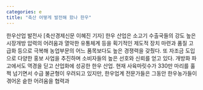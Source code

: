 ```yaml
---
categories: e
title: "축산 어떻게 발전해 왔나 한우"
---
```

한우산업 발전사 [축산경제신문 이혜진 기자] 한우 산업은 소고기 수출국들의 강도 높은 시장개방 압력의 어려움과 열악한 유통체계 등을 획기적인 제도적 장치 마련과 품질 고급화 등으로 극복해 농업부문의 어느 품목보다도 높은 경쟁력을 갖췄다. 또 자조금 도입으로 다양한 홍보 사업을 추진하며 소비자들의 높은 선호와 신뢰를 얻고 있다. 개방화 파고에서도 역경을 딛고 산업화에 성공한 한우 산업. 현재 사육마릿수가 330만 마리를 훌쩍 넘기면서 수급 불균형이 우려되고 있지만, 한우업계 전문가들은 그동안 한우농가들이 겪어온 숱한 어려움을 협력과